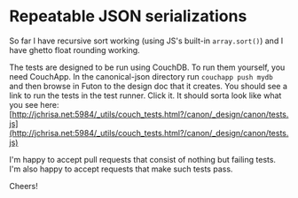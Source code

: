 # Repeatable JSON serializations

So far I have recursive sort working (using JS's built-in `array.sort()`) and I have ghetto float rounding working.

The tests are designed to be run using CouchDB. To run them yourself, you need CouchApp. In the canonical-json directory run `couchapp push mydb` and then browse in Futon to the design doc that it creates. You should see a link to run the tests in the test runner. Click it. It should sorta look like what you see here: [http://jchrisa.net:5984/_utils/couch_tests.html?/canon/_design/canon/tests.js](http://jchrisa.net:5984/_utils/couch_tests.html?/canon/_design/canon/tests.js)

I'm happy to accept pull requests that consist of nothing but failing tests. I'm also happy to accept requests that make such tests pass.

Cheers!